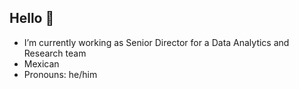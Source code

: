 ## Hello 👋

- I’m currently working as Senior Director for a Data Analytics and Research team
- Mexican
- Pronouns: he/him
